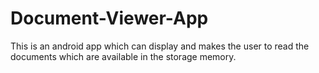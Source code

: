 # Document-Viewer-App

This is an android app which can display and makes the user to read the documents which are available in the storage memory.
